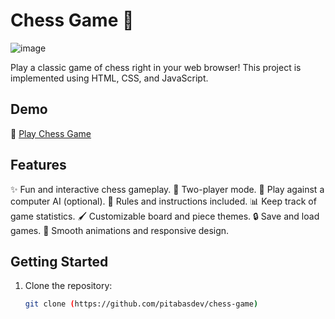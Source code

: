# Chess Game 🌟

![image](https://github.com/pitabasdev/code-editor/assets/85897297/39b8ea72-ad03-47fd-bcf2-91515c19ba2f)

Play a classic game of chess right in your web browser! This project is implemented using HTML, CSS, and JavaScript.

## Demo

🔗 [Play Chess Game](https://pitabasdev.github.io/chess-game/)

## Features

✨ Fun and interactive chess gameplay.
👥 Two-player mode.
🤖 Play against a computer AI (optional).
📜 Rules and instructions included.
📊 Keep track of game statistics.
🖌️ Customizable board and piece themes.
🔒 Save and load games.
🚀 Smooth animations and responsive design.

## Getting Started

1. Clone the repository:

   ```bash
   git clone (https://github.com/pitabasdev/chess-game)

